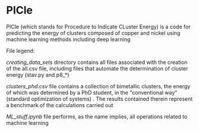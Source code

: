 # PICle

PICle (which stands for Procedure to Indicate CLuster Energy) is a code for predicting the energy of clusters composed of copper and nickel using machine learning methods including deep learning

File legend:

*creating_data_sets* directory contains all files associated with the creation of the all.csv file, including files that automate the determination of cluster energy (stav.py and p8_*)

*clusters_phd.csv* file contains a collection of bimetallic clusters, the energy of which was determined by a PhD student, in the "conventional way" (standard optimization of systems) . The results contained therein represent a benchmark of the calculations carried out

*ML_stuff.ipynb* file performs, as the name implies, all operations related to machine learning




